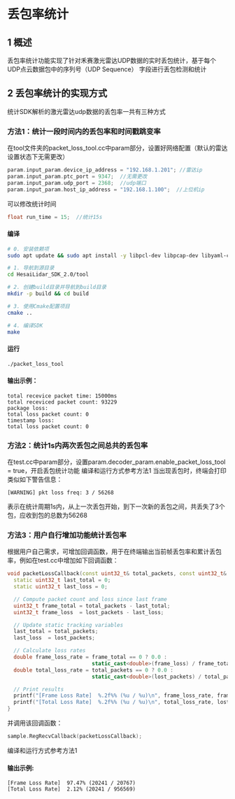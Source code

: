 # 丢包率统计

## 1 概述
丢包率统计功能实现了针对禾赛激光雷达UDP数据的实时丢包统计，基于每个UDP点云数据包中的序列号（UDP Sequence） 字段进行丢包检测和统计

## 2 丢包率统计的实现方式
统计SDK解析的激光雷达udp数据的丢包率一共有三种方式

### 方法1：统计一段时间内的丢包率和时间戳跳变率
在tool文件夹的packet_loss_tool.cc中param部分，设置好网络配置（默认的雷达设置状态下无需更改）
```cpp
param.input_param.device_ip_address = "192.168.1.201"; //雷达ip
param.input_param.ptc_port = 9347;  //无需更改             
param.input_param.udp_port = 2368;  //udp端口
param.input_param.host_ip_address = "192.168.1.100";  //上位机ip
```
可以修改统计时间
```cpp
float run_time = 15;  //统计15s
```
#### 编译
```bash
# 0. 安装依赖项
sudo apt update && sudo apt install -y libpcl-dev libpcap-dev libyaml-cpp-dev

# 1. 导航到源目录
cd HesaiLidar_SDK_2.0/tool

# 2. 创建build目录并导航到build目录
mkdir -p build && cd build

# 3. 使用Cmake配置项目
cmake ..

# 4. 编译SDK
make
```
#### 运行
```bash
./packet_loss_tool
```
#### 输出示例：
```log
total recevice packet time: 15000ms
total receviced packet count: 93229
package loss: 
total loss packet count: 0
timestamp loss: 
total loss packet count: 0
```

### 方法2：统计1s内两次丢包之间总共的丢包率
在test.cc中param部分，设置param.decoder_param.enable_packet_loss_tool = true，开启丢包统计功能
编译和运行方式参考方法1
当出现丢包时，终端会打印类似如下警告信息：
```log
[WARNING] pkt loss freq: 3 / 56268
```
表示在统计周期1s内，从上一次丢包开始，到下一次新的丢包之间，共丢失了3个包，应收到包的总数为56268

### 方法3：用户自行增加功能统计丢包率
根据用户自己需求，可增加回调函数，用于在终端输出当前帧丢包率和累计丢包率，例如在test.cc中增加如下回调函数：
```cpp
void packetLossCallback(const uint32_t& total_packets, const uint32_t& lost_packets) {
  static uint32_t last_total = 0;
  static uint32_t last_loss = 0;

  // Compute packet count and loss since last frame
  uint32_t frame_total = total_packets - last_total;
  uint32_t frame_loss  = lost_packets - last_loss;

  // Update static tracking variables
  last_total = total_packets;
  last_loss  = lost_packets;

  // Calculate loss rates
  double frame_loss_rate = frame_total == 0 ? 0.0 :
                           static_cast<double>(frame_loss) / frame_total * 100.0;
  double total_loss_rate = total_packets == 0 ? 0.0 :
                           static_cast<double>(lost_packets) / total_packets * 100.0;

  // Print results
  printf("[Frame Loss Rate]  %.2f%% (%u / %u)\n", frame_loss_rate, frame_loss, frame_total);
  printf("[Total Loss Rate]  %.2f%% (%u / %u)\n", total_loss_rate, lost_packets, total_packets);
}
```
并调用该回调函数：
```cpp
sample.RegRecvCallback(packetLossCallback);
```
编译和运行方式参考方法1
#### 输出示例:
```log
[Frame Loss Rate]  97.47% (20241 / 20767)
[Total Loss Rate]  2.12% (20241 / 956569)
```
